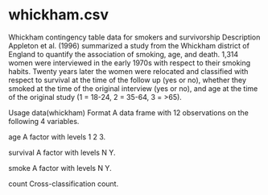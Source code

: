 # whickham.csv

Whickham contingency table data for smokers and survivorship
Description
Appleton et al. (1996) summarized a study from the Whickham district of England to quantify the association of smoking, age, and death. 1,314 women were interviewed in the early 1970s with respect to their smoking habits. Twenty years later the women were relocated and classified with respect to survival at the time of the follow up (yes or no), whether they smoked at the time of the original interview (yes or no), and age at the time of the original study (1 = 18-24, 2 = 35-64, 3 = >65).

Usage
data(whickham)
Format
A data frame with 12 observations on the following 4 variables.

age
A factor with levels 1 2 3.

survival
A factor with levels N Y.

smoke
A factor with levels N Y.

count
Cross-classification count.
